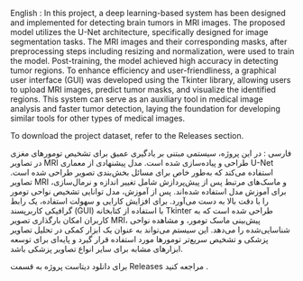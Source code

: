 English :
In this project, a deep learning-based system has been designed and implemented for detecting brain tumors in MRI images. The proposed model utilizes the U-Net architecture, specifically designed for image segmentation tasks. The MRI images and their corresponding masks, after preprocessing steps including resizing and normalization, were used to train the model. Post-training, the model achieved high accuracy in detecting tumor regions. To enhance efficiency and user-friendliness, a graphical user interface (GUI) was developed using the Tkinter library, allowing users to upload MRI images, predict tumor masks, and visualize the identified regions. This system can serve as an auxiliary tool in medical image analysis and faster tumor detection, laying the foundation for developing similar tools for other types of medical images.

To download the project dataset, refer to the Releases section.

فارسی : در این پروژه، سیستمی مبتنی بر یادگیری عمیق برای تشخیص تومورهای مغزی در تصاویر MRI طراحی و پیاده‌سازی شده است. مدل پیشنهادی از معماری U-Net استفاده می‌کند که به‌طور خاص برای مسائل بخش‌بندی تصویر طراحی شده است. تصاویر MRI و ماسک‌های مرتبط پس از پیش‌پردازش شامل تغییر اندازه و نرمال‌سازی، برای آموزش مدل استفاده شده‌اند.
پس از آموزش، مدل توانایی تشخیص نواحی تومور را با دقت بالا به دست می‌آورد. برای افزایش کارایی و سهولت استفاده، یک رابط گرافیکی کاربرپسند (GUI) با استفاده از کتابخانه Tkinter طراحی شده است که به کاربران امکان بارگذاری تصویر MRI، پیش‌بینی ماسک تومور، و مشاهده نواحی شناسایی‌شده را می‌دهد.
این سیستم می‌تواند به عنوان یک ابزار کمکی در تحلیل تصاویر پزشکی و تشخیص سریع‌تر تومورها مورد استفاده قرار گیرد و پایه‌ای برای توسعه ابزارهای مشابه برای سایر انواع تصاویر پزشکی باشد.

برای دانلود دیتاست پروژه به قسمت Releases مراجعه کنید .
